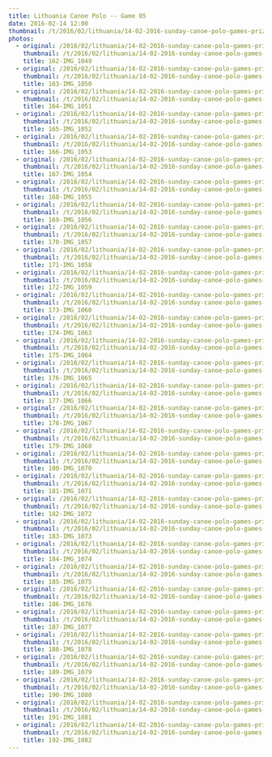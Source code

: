 ```yaml
---
title: Lithuania Canoe Polo -- Game 05
date: 2016-02-14 12:00
thumbnail: /t/2016/02/lithuania/14-02-2016-sunday-canoe-polo-games-prize-giving/game-05/162-img_1049.jpg
photos:
  - original: /2016/02/lithuania/14-02-2016-sunday-canoe-polo-games-prize-giving/game-05/162-img_1049.jpg
    thumbnail: /t/2016/02/lithuania/14-02-2016-sunday-canoe-polo-games-prize-giving/game-05/162-img_1049.jpg
    title: 162-IMG_1049
  - original: /2016/02/lithuania/14-02-2016-sunday-canoe-polo-games-prize-giving/game-05/163-img_1050.jpg
    thumbnail: /t/2016/02/lithuania/14-02-2016-sunday-canoe-polo-games-prize-giving/game-05/163-img_1050.jpg
    title: 163-IMG_1050
  - original: /2016/02/lithuania/14-02-2016-sunday-canoe-polo-games-prize-giving/game-05/164-img_1051.jpg
    thumbnail: /t/2016/02/lithuania/14-02-2016-sunday-canoe-polo-games-prize-giving/game-05/164-img_1051.jpg
    title: 164-IMG_1051
  - original: /2016/02/lithuania/14-02-2016-sunday-canoe-polo-games-prize-giving/game-05/165-img_1052.jpg
    thumbnail: /t/2016/02/lithuania/14-02-2016-sunday-canoe-polo-games-prize-giving/game-05/165-img_1052.jpg
    title: 165-IMG_1052
  - original: /2016/02/lithuania/14-02-2016-sunday-canoe-polo-games-prize-giving/game-05/166-img_1053.jpg
    thumbnail: /t/2016/02/lithuania/14-02-2016-sunday-canoe-polo-games-prize-giving/game-05/166-img_1053.jpg
    title: 166-IMG_1053
  - original: /2016/02/lithuania/14-02-2016-sunday-canoe-polo-games-prize-giving/game-05/167-img_1054.jpg
    thumbnail: /t/2016/02/lithuania/14-02-2016-sunday-canoe-polo-games-prize-giving/game-05/167-img_1054.jpg
    title: 167-IMG_1054
  - original: /2016/02/lithuania/14-02-2016-sunday-canoe-polo-games-prize-giving/game-05/168-img_1055.jpg
    thumbnail: /t/2016/02/lithuania/14-02-2016-sunday-canoe-polo-games-prize-giving/game-05/168-img_1055.jpg
    title: 168-IMG_1055
  - original: /2016/02/lithuania/14-02-2016-sunday-canoe-polo-games-prize-giving/game-05/169-img_1056.jpg
    thumbnail: /t/2016/02/lithuania/14-02-2016-sunday-canoe-polo-games-prize-giving/game-05/169-img_1056.jpg
    title: 169-IMG_1056
  - original: /2016/02/lithuania/14-02-2016-sunday-canoe-polo-games-prize-giving/game-05/170-img_1057.jpg
    thumbnail: /t/2016/02/lithuania/14-02-2016-sunday-canoe-polo-games-prize-giving/game-05/170-img_1057.jpg
    title: 170-IMG_1057
  - original: /2016/02/lithuania/14-02-2016-sunday-canoe-polo-games-prize-giving/game-05/171-img_1058.jpg
    thumbnail: /t/2016/02/lithuania/14-02-2016-sunday-canoe-polo-games-prize-giving/game-05/171-img_1058.jpg
    title: 171-IMG_1058
  - original: /2016/02/lithuania/14-02-2016-sunday-canoe-polo-games-prize-giving/game-05/172-img_1059.jpg
    thumbnail: /t/2016/02/lithuania/14-02-2016-sunday-canoe-polo-games-prize-giving/game-05/172-img_1059.jpg
    title: 172-IMG_1059
  - original: /2016/02/lithuania/14-02-2016-sunday-canoe-polo-games-prize-giving/game-05/173-img_1060.jpg
    thumbnail: /t/2016/02/lithuania/14-02-2016-sunday-canoe-polo-games-prize-giving/game-05/173-img_1060.jpg
    title: 173-IMG_1060
  - original: /2016/02/lithuania/14-02-2016-sunday-canoe-polo-games-prize-giving/game-05/174-img_1063.jpg
    thumbnail: /t/2016/02/lithuania/14-02-2016-sunday-canoe-polo-games-prize-giving/game-05/174-img_1063.jpg
    title: 174-IMG_1063
  - original: /2016/02/lithuania/14-02-2016-sunday-canoe-polo-games-prize-giving/game-05/175-img_1064.jpg
    thumbnail: /t/2016/02/lithuania/14-02-2016-sunday-canoe-polo-games-prize-giving/game-05/175-img_1064.jpg
    title: 175-IMG_1064
  - original: /2016/02/lithuania/14-02-2016-sunday-canoe-polo-games-prize-giving/game-05/176-img_1065.jpg
    thumbnail: /t/2016/02/lithuania/14-02-2016-sunday-canoe-polo-games-prize-giving/game-05/176-img_1065.jpg
    title: 176-IMG_1065
  - original: /2016/02/lithuania/14-02-2016-sunday-canoe-polo-games-prize-giving/game-05/177-img_1066.jpg
    thumbnail: /t/2016/02/lithuania/14-02-2016-sunday-canoe-polo-games-prize-giving/game-05/177-img_1066.jpg
    title: 177-IMG_1066
  - original: /2016/02/lithuania/14-02-2016-sunday-canoe-polo-games-prize-giving/game-05/178-img_1067.jpg
    thumbnail: /t/2016/02/lithuania/14-02-2016-sunday-canoe-polo-games-prize-giving/game-05/178-img_1067.jpg
    title: 178-IMG_1067
  - original: /2016/02/lithuania/14-02-2016-sunday-canoe-polo-games-prize-giving/game-05/179-img_1068.jpg
    thumbnail: /t/2016/02/lithuania/14-02-2016-sunday-canoe-polo-games-prize-giving/game-05/179-img_1068.jpg
    title: 179-IMG_1068
  - original: /2016/02/lithuania/14-02-2016-sunday-canoe-polo-games-prize-giving/game-05/180-img_1070.jpg
    thumbnail: /t/2016/02/lithuania/14-02-2016-sunday-canoe-polo-games-prize-giving/game-05/180-img_1070.jpg
    title: 180-IMG_1070
  - original: /2016/02/lithuania/14-02-2016-sunday-canoe-polo-games-prize-giving/game-05/181-img_1071.jpg
    thumbnail: /t/2016/02/lithuania/14-02-2016-sunday-canoe-polo-games-prize-giving/game-05/181-img_1071.jpg
    title: 181-IMG_1071
  - original: /2016/02/lithuania/14-02-2016-sunday-canoe-polo-games-prize-giving/game-05/182-img_1072.jpg
    thumbnail: /t/2016/02/lithuania/14-02-2016-sunday-canoe-polo-games-prize-giving/game-05/182-img_1072.jpg
    title: 182-IMG_1072
  - original: /2016/02/lithuania/14-02-2016-sunday-canoe-polo-games-prize-giving/game-05/183-img_1073.jpg
    thumbnail: /t/2016/02/lithuania/14-02-2016-sunday-canoe-polo-games-prize-giving/game-05/183-img_1073.jpg
    title: 183-IMG_1073
  - original: /2016/02/lithuania/14-02-2016-sunday-canoe-polo-games-prize-giving/game-05/184-img_1074.jpg
    thumbnail: /t/2016/02/lithuania/14-02-2016-sunday-canoe-polo-games-prize-giving/game-05/184-img_1074.jpg
    title: 184-IMG_1074
  - original: /2016/02/lithuania/14-02-2016-sunday-canoe-polo-games-prize-giving/game-05/185-img_1075.jpg
    thumbnail: /t/2016/02/lithuania/14-02-2016-sunday-canoe-polo-games-prize-giving/game-05/185-img_1075.jpg
    title: 185-IMG_1075
  - original: /2016/02/lithuania/14-02-2016-sunday-canoe-polo-games-prize-giving/game-05/186-img_1076.jpg
    thumbnail: /t/2016/02/lithuania/14-02-2016-sunday-canoe-polo-games-prize-giving/game-05/186-img_1076.jpg
    title: 186-IMG_1076
  - original: /2016/02/lithuania/14-02-2016-sunday-canoe-polo-games-prize-giving/game-05/187-img_1077.jpg
    thumbnail: /t/2016/02/lithuania/14-02-2016-sunday-canoe-polo-games-prize-giving/game-05/187-img_1077.jpg
    title: 187-IMG_1077
  - original: /2016/02/lithuania/14-02-2016-sunday-canoe-polo-games-prize-giving/game-05/188-img_1078.jpg
    thumbnail: /t/2016/02/lithuania/14-02-2016-sunday-canoe-polo-games-prize-giving/game-05/188-img_1078.jpg
    title: 188-IMG_1078
  - original: /2016/02/lithuania/14-02-2016-sunday-canoe-polo-games-prize-giving/game-05/189-img_1079.jpg
    thumbnail: /t/2016/02/lithuania/14-02-2016-sunday-canoe-polo-games-prize-giving/game-05/189-img_1079.jpg
    title: 189-IMG_1079
  - original: /2016/02/lithuania/14-02-2016-sunday-canoe-polo-games-prize-giving/game-05/190-img_1080.jpg
    thumbnail: /t/2016/02/lithuania/14-02-2016-sunday-canoe-polo-games-prize-giving/game-05/190-img_1080.jpg
    title: 190-IMG_1080
  - original: /2016/02/lithuania/14-02-2016-sunday-canoe-polo-games-prize-giving/game-05/191-img_1081.jpg
    thumbnail: /t/2016/02/lithuania/14-02-2016-sunday-canoe-polo-games-prize-giving/game-05/191-img_1081.jpg
    title: 191-IMG_1081
  - original: /2016/02/lithuania/14-02-2016-sunday-canoe-polo-games-prize-giving/game-05/192-img_1082.jpg
    thumbnail: /t/2016/02/lithuania/14-02-2016-sunday-canoe-polo-games-prize-giving/game-05/192-img_1082.jpg
    title: 192-IMG_1082
---
```

